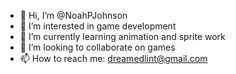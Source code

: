 - 👋 Hi, I’m @NoahPJohnson
- 👀 I’m interested in game development
- 🌱 I’m currently learning animation and sprite work
- 💞️ I’m looking to collaborate on games
- 📫 How to reach me: dreamedlint@gmail.com

<!---
NoahPJohnson/NoahPJohnson is a ✨ special ✨ repository because its `README.md` (this file) appears on your GitHub profile.
You can click the Preview link to take a look at your changes.
--->
